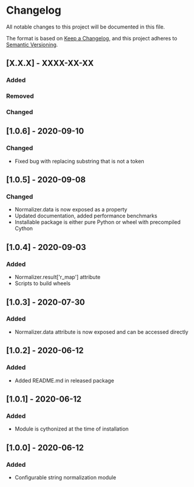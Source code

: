 # Changelog

All notable changes to this project will be documented in this file.

The format is based on [Keep a Changelog](https://keepachangelog.com/en/1.1.0/),
and this project adheres to [Semantic Versioning](https://semver.org/spec/v2.0.0.html).

## [X.X.X] - XXXX-XX-XX

### Added

### Removed

### Changed

## [1.0.6] - 2020-09-10

### Changed

- Fixed bug with replacing substring that is not a token

## [1.0.5] - 2020-09-08

### Changed

- Normalizer.data is now exposed as a property
- Updated documentation, added performance benchmarks
- Installable package is either pure Python or wheel with precompiled Cython

## [1.0.4] - 2020-09-03

### Added

- Normalizer.result['r_map'] attribute
- Scripts to build wheels

## [1.0.3] - 2020-07-30

### Added

- Normalizer.data attribute is now exposed and can be accessed directly

## [1.0.2] - 2020-06-12

### Added

- Added README.md in released package

## [1.0.1] - 2020-06-12

### Added

- Module is cythonized at the time of installation

## [1.0.0] - 2020-06-12

### Added

- Configurable string normalization module
